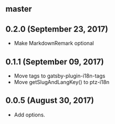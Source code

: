 ## master

## 0.2.0 (September 23, 2017)

* Make MarkdownRemark optional

## 0.1.1 (September 09, 2017)

* Move tags to gatsby-plugin-i18n-tags
* Move getSlugAndLangKey() to ptz-i18n

## 0.0.5 (August 30, 2017)

* Add options.
